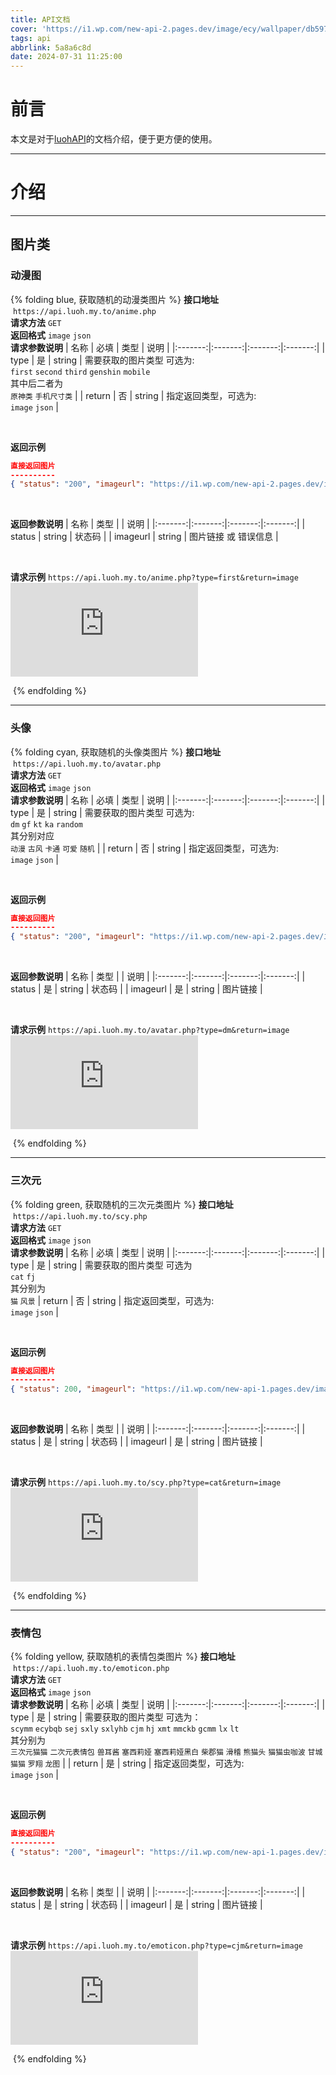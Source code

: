 ```yaml
---
title: API文档
cover: 'https://i1.wp.com/new-api-2.pages.dev/image/ecy/wallpaper/db59776fed7be1c5.webp'
tags: api
abbrlink: 5a8a6c8d
date: 2024-07-31 11:25:00
---
```


# 前言
本文是对于[luohAPI](https://api.luoh.my.to/)的文档介绍，便于更方便的使用。

---

# 介绍

---

## 图片类

### 动漫图
{% folding blue, 获取随机的动漫类图片 %}
**接口地址**  <span id="animePHP" onclick="CopyApiLink()">`https://api.luoh.my.to/anime.php`</span> <br>
**请求方法** `GET` <br>
**返回格式** `image` `json` <br>
**请求参数说明**
| 名称 | 必填 | 类型 | 说明 |
|:-------:|:-------:|:-------:|:-------:|
| type | 是 | string | 需要获取的图片类型 可选为: <br> `first` `second` `third` `genshin` `mobile` <br> 其中后二者为 <br> `原神类` `手机尺寸类` |
| return | 否 | string | 指定返回类型，可选为: <br> `image` `json` | 

<br>

**返回示例**
```json
直接返回图片
----------
{ "status": "200", "imageurl": "https://i1.wp.com/new-api-2.pages.dev/image/ecy/anime/first/7d7494e0413c29f5.webp" }
```
<br>

**返回参数说明**
| 名称 | 类型 |  | 说明 |
|:-------:|:-------:|:-------:|:-------:|
| status | string | 状态码 |
| imageurl | string | 图片链接 或 错误信息 | 

<br>

**请求示例** <span id="animePHPE" onclick="CopyApiLink()">`https://api.luoh.my.to/anime.php?type=first&return=image`</span> <br>
![anime.webp](https://api.luoh.my.to/anime.php?type=first&return=image)

 {% endfolding %}

---


### 头像
{% folding cyan, 获取随机的头像类图片 %}
**接口地址**  <span id="avatarPHP" onclick="CopyApiLink()">`https://api.luoh.my.to/avatar.php`</span> <br>
**请求方法** `GET` <br>
**返回格式** `image` `json` <br>
**请求参数说明**
| 名称 | 必填 | 类型 | 说明 |
|:-------:|:-------:|:-------:|:-------:|
| type | 是 | string | 需要获取的图片类型 可选为: <br> `dm` `gf` `kt` `ka` `random` <br> 其分别对应 <br> `动漫` `古风` `卡通` `可爱` `随机` |
| return | 否 | string | 指定返回类型，可选为: <br> `image` `json` | 

<br>

**返回示例**
```json
直接返回图片
----------
{ "status": "200", "imageurl": "https://i1.wp.com/new-api-2.pages.dev/二次元/avatar/dongman/90d635bd248701e4.webp" }
```
<br>

**返回参数说明**
| 名称 | 类型 |  | 说明 |
|:-------:|:-------:|:-------:|:-------:|
| status | 是 | string | 状态码 |
| imageurl | 是 | string | 图片链接 | 

<br>

**请求示例** <span id="avatarPHPE" onclick="CopyApiLink()">`https://api.luoh.my.to/avatar.php?type=dm&return=image`</span> <br>
![avatar.webp](https://api.luoh.my.to/avatar.php?type=dm&return=image)

 {% endfolding %}

---


### 三次元
{% folding green, 获取随机的三次元类图片 %}
**接口地址**  <span id="scyPHP" onclick="CopyApiLink()">`https://api.luoh.my.to/scy.php`</span> <br>
**请求方法** `GET` <br>
**返回格式** `image` `json` <br>
**请求参数说明**
| 名称 | 必填 | 类型 | 说明 |
|:-------:|:-------:|:-------:|:-------:|
| type | 是 | string | 需要获取的图片类型 可选为 <br> `cat` `fj` <br> 其分别为 <br> `猫` `风景`
| return | 否 | string | 指定返回类型，可选为: <br> `image` `json` | 

<br>

**返回示例**
```json
直接返回图片
----------
{ "status": 200, "imageurl": "https://i1.wp.com/new-api-1.pages.dev/image/三次元/cat/ea78b37bce6ac049.png" }
```
<br>

**返回参数说明**
| 名称 | 类型 |  | 说明 |
|:-------:|:-------:|:-------:|:-------:|
| status | 是 | string | 状态码 |
| imageurl | 是 | string | 图片链接 | 

<br>

**请求示例** <span id="scyPHPE" onclick="CopyApiLink()">`https://api.luoh.my.to/scy.php?type=cat&return=image`</span> <br>
![cat.webp](https://api.luoh.my.to/scy.php?type=cat&return=image)

 {% endfolding %}

---


### 表情包
{% folding yellow, 获取随机的表情包类图片 %}
**接口地址**  <span id="emoticonPHP" onclick="CopyApiLink()">`https://api.luoh.my.to/emoticon.php`</span> <br>
**请求方法** `GET` <br>
**返回格式** `image` `json` <br>
**请求参数说明**
| 名称 | 必填 | 类型 | 说明 |
|:-------:|:-------:|:-------:|:-------:|
| type | 是 | string | 需要获取的图片类型 可选为：<br> `scymm` `ecybqb` `sej` `sxly` `sxlyhb` `cjm` `hj` `xmt` `mmckb` `gcmm` `lx` `lt` <br> 其分别为 <br> `三次元猫猫` `二次元表情包` `兽耳酱` `塞西莉娅` `塞西莉娅黑白` `柴郡猫` `滑稽` `熊猫头` `猫猫虫咖波` `甘城猫猫` `罗翔` `龙图` |
| return | 是 | string | 指定返回类型，可选为: <br> `image` `json` | 

<br>

**返回示例**
```json
直接返回图片
----------
{ "status": "200", "imageurl": "https://i1.wp.com/new-api-1.pages.dev/image/bqb/cjm/12ab959dfb54797b.png" }
```
<br>

**返回参数说明**
| 名称 | 类型 |  | 说明 |
|:-------:|:-------:|:-------:|:-------:|
| status | 是 | string | 状态码 |
| imageurl | 是 | string | 图片链接 | 

<br>

**请求示例** <span id="emoticonPHPE" onclick="CopyApiLink()">`https://api.luoh.my.to/emoticon.php?type=cjm&return=image`</span> <br>
![emoticon.webp](https://api.luoh.my.to/emoticon.php?type=cjm&return=image)

 {% endfolding %}

<script>
function CopyApiLink() {
    var element = event.target;
    var textarea = document.createElement('textarea');
    textarea.value = element.textContent;
    document.body.appendChild(textarea);
    textarea.select();
    document.execCommand('copy');
    document.body.removeChild(textarea);
}
</script>